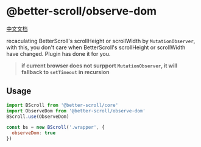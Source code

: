 # @better-scroll/observe-dom

[中文文档](https://github.com/ustbhuangyi/better-scroll/blob/master/packages/observe-dom/README_zh-CN.md)

recaculating BetterScroll's scrollHeight or scrollWidth by `MutationObserver`, with this, you don't care when BetterScroll's scrollHeight or scrollWidth have changed. Plugin has done it for you.

> **if current browser does not surpport `MutationObserver`, it will fallback to `setTimeout` in recursion**

## Usage

```js
import BScroll from '@better-scroll/core'
import ObserveDom from '@better-scroll/observe-dom'
BScroll.use(ObserveDom)

const bs = new BScroll('.wrapper', {
  observeDom: true
})
```
